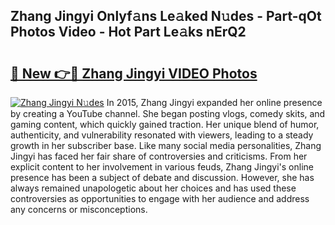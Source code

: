 ## Zhang Jingyi Onlyf𝚊ns Le𝚊ked N𝚞des - Part-qOt Photos Video - Hot Part Le𝚊ks nErQ2

# <h2><a href="http://ac10044.deff.icu/?id=Zhang+Jingyi">🔗 New 👉🔴 Zhang Jingyi VIDEO Photos</a></h2>

[![Zhang Jingyi N𝚞des](https://i.imgur.com/rIISA9y.gif)](http://ac10044.deff.icu/?id=Zhang+Jingyi)
In 2015, Zhang Jingyi expanded her online presence by creating a YouTube channel. She began posting vlogs, comedy skits, and gaming content, which quickly gained traction. Her unique blend of humor, authenticity, and vulnerability resonated with viewers, leading to a steady growth in her subscriber base. Like many social media personalities, Zhang Jingyi has faced her fair share of controversies and criticisms. From her explicit content to her involvement in various feuds, Zhang Jingyi's online presence has been a subject of debate and discussion. However, she has always remained unapologetic about her choices and has used these controversies as opportunities to engage with her audience and address any concerns or misconceptions.
